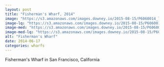 ```yaml
---
layout: post
title: "Fisherman's Wharf, 2014"
image: "https://s3.amazonaws.com/images.downey.io/2015-08-15/P6060014_large.jpg"
image-lq: "https://s3.amazonaws.com/images.downey.io/2015-08-15/P6060014_large_lq.jpg"
image-med: "https://s3.amazonaws.com/images.downey.io/2015-08-15/P6060014_medium.jpg"
image-med-lq: "https://s3.amazonaws.com/images.downey.io/2015-08-15/P6060014_medium_lq.jpg"
alt: "Fisherman's Wharf"
date: 2014-06-17
categories: wharfs
---
```


Fisherman's Wharf in San Francisco, California
